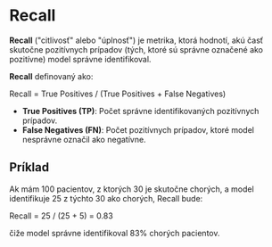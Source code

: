 # Recall

**Recall** ("citlivosť" alebo "úplnosť") je metrika, ktorá hodnotí, akú časť skutočne pozitívnych prípadov (tých, ktoré sú správne označené ako pozitívne) model správne identifikoval.

**Recall** definovaný ako:

Recall = True Positives / (True Positives + False Negatives)

- **True Positives (TP)**: Počet správne identifikovaných pozitívnych prípadov.
- **False Negatives (FN)**: Počet pozitívnych prípadov, ktoré model nesprávne označil ako negatívne.

## Príklad

Ak mám 100 pacientov, z ktorých 30 je skutočne chorých, a model identifikuje 25 z týchto 30 ako chorých, Recall bude:

Recall = 25 / (25 + 5) = 0.83

čiže model správne identifikoval 83% chorých pacientov.
